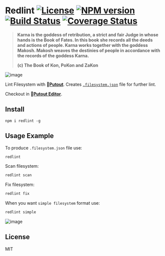 # Redlint [![License][LicenseIMGURL]][LicenseURL] [![NPM version][NPMIMGURL]][NPMURL] [![Build Status][BuildStatusIMGURL]][BuildStatusURL] [![Coverage Status][CoverageIMGURL]][CoverageURL]

[NPMURL]: https://npmjs.org/package/redlint "npm"
[NPMIMGURL]: https://img.shields.io/npm/v/redlint.svg?style=flat&longCache=true
[BuildStatusURL]: https://github.com/putoutjs/printer/actions/workflows/nodejs.yml "Build Status"
[BuildStatusIMGURL]: https://github.com/putoutjs/printer/actions/workflows/nodejs.yml/badge.svg
[LicenseURL]: https://tldrlegal.com/license/mit-license "MIT License"
[LicenseIMGURL]: https://img.shields.io/badge/license-MIT-317BF9.svg?style=flat
[CoverageURL]: https://coveralls.io/github/putoutjs/printer?branch=master
[CoverageIMGURL]: https://coveralls.io/repos/putoutjs/printer/badge.svg?branch=master&service=github

> **Karna is the goddess of retribution, a strict and fair Judge in whose hands is the Book of Fates. In this book she records all the deeds and actions of people. Karna works together with the goddess Makosh. Makosh weaves the destinies of people in accordance with the records of the goddess Karna.**
>
> **(c) The Book of Kon, PoKon and ZaKon**

![image](https://github.com/putoutjs/redlint/assets/1573141/120df37e-cc7d-420d-a73d-777455335c9c)

Lint Filesystem with 🐊[**Putout**](https://github.com/coderaiser/putout). Creates [`.filesystem.json`](https://github.com/putoutjs/redlint/blob/master/.filesystem.json) file for further lint.

Checkout in 🐊[**Putout Editor**](https://putout.cloudcmd.io/#/gist/0614c2da35a1864b59ac284f18656328/695a9960c401d4e8f6744f58eac591d8f9185235).

## Install

```
npm i redlint -g
```

## Usage Example

To produce `.filesystem.json` file use:

```sh
redlint
```

Scan filesystem:

```sh
redlint scan
```

Fix filesystem:

```sh
redlint fix
```

When you want `simple filesystem` format use:

```sh
redlint simple
```

![image](https://github.com/putoutjs/redlint/assets/1573141/cad02be5-f1b9-43da-a55c-a58ff16cad42)

## License

MIT
